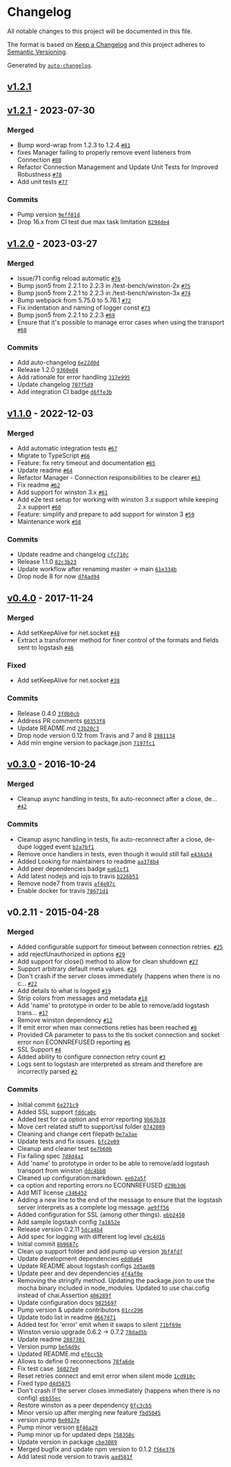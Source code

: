 # Changelog

All notable changes to this project will be documented in this file.

The format is based on [Keep a Changelog](https://keepachangelog.com/en/1.0.0/)
and this project adheres to [Semantic Versioning](https://semver.org/spec/v2.0.0.html).

Generated by [`auto-changelog`](https://github.com/CookPete/auto-changelog).

## [v1.2.1](https://github.com/jaakkos/winston-logstash/compare/v1.2.1...v1.2.1)

## [v1.2.1](https://github.com/jaakkos/winston-logstash/compare/v1.2.0...v1.2.1) - 2023-07-30

### Merged

- Bump word-wrap from 1.2.3 to 1.2.4 [`#81`](https://github.com/jaakkos/winston-logstash/pull/81)
- fixes Manager failing to properly remove event listeners from Connection [`#80`](https://github.com/jaakkos/winston-logstash/pull/80)
- Refactor Connection Management and Update Unit Tests for Improved Robustness [`#78`](https://github.com/jaakkos/winston-logstash/pull/78)
- Add unit tests [`#77`](https://github.com/jaakkos/winston-logstash/pull/77)

### Commits

- Pump version [`9eff01d`](https://github.com/jaakkos/winston-logstash/commit/9eff01d15e6b63f037d739b520cc3fcc9580e2fa)
- Drop 16.x from CI test due max task limitation [`8294de4`](https://github.com/jaakkos/winston-logstash/commit/8294de46425d34616beb948ed446523ed8498630)

## [v1.2.0](https://github.com/jaakkos/winston-logstash/compare/v1.1.0...v1.2.0) - 2023-03-27

### Merged

- Issue/71 config reload automatic [`#76`](https://github.com/jaakkos/winston-logstash/pull/76)
- Bump json5 from 2.2.1 to 2.2.3 in /test-bench/winston-2x [`#75`](https://github.com/jaakkos/winston-logstash/pull/75)
- Bump json5 from 2.2.1 to 2.2.3 in /test-bench/winston-3x [`#74`](https://github.com/jaakkos/winston-logstash/pull/74)
- Bump webpack from 5.75.0 to 5.76.1 [`#72`](https://github.com/jaakkos/winston-logstash/pull/72)
- Fix indentation and naming of logger const [`#73`](https://github.com/jaakkos/winston-logstash/pull/73)
- Bump json5 from 2.2.1 to 2.2.3 [`#69`](https://github.com/jaakkos/winston-logstash/pull/69)
- Ensure that it's possible to manage error cases when using the transport [`#68`](https://github.com/jaakkos/winston-logstash/pull/68)

### Commits

- Add auto-changelog [`6e22d0d`](https://github.com/jaakkos/winston-logstash/commit/6e22d0da8a65a568c7b2c0cc78ed9f764a329227)
- Release 1.2.0 [`9360e04`](https://github.com/jaakkos/winston-logstash/commit/9360e04e2e83fd41c402131cb1dfff4ee6848d9d)
- Add rationale for error handling [`317e995`](https://github.com/jaakkos/winston-logstash/commit/317e99572cacfdac18e1e74d48ba05251ff202b3)
- Update changelog [`707f5d9`](https://github.com/jaakkos/winston-logstash/commit/707f5d9bfbc0acfb6821a95ac411b124d41c745e)
- Add integration CI badge [`d6ffe3b`](https://github.com/jaakkos/winston-logstash/commit/d6ffe3bf269b9e3ad77fef9bb2723e8f45cd2315)

## [v1.1.0](https://github.com/jaakkos/winston-logstash/compare/v0.4.0...v1.1.0) - 2022-12-03

### Merged

- Add automatic integration tests [`#67`](https://github.com/jaakkos/winston-logstash/pull/67)
- Migrate to TypeScript [`#66`](https://github.com/jaakkos/winston-logstash/pull/66)
- Feature: fix retry timeout and documentation [`#65`](https://github.com/jaakkos/winston-logstash/pull/65)
- Update readme [`#64`](https://github.com/jaakkos/winston-logstash/pull/64)
- Refactor Manager - Connection responsibilities to be clearer [`#63`](https://github.com/jaakkos/winston-logstash/pull/63)
- Fix readme [`#62`](https://github.com/jaakkos/winston-logstash/pull/62)
- Add support for winston 3.x [`#61`](https://github.com/jaakkos/winston-logstash/pull/61)
- Add e2e test setup for working with winston 3.x support while keeping 2.x support [`#60`](https://github.com/jaakkos/winston-logstash/pull/60)
- Feature: simplify and prepare to add support for winston 3 [`#59`](https://github.com/jaakkos/winston-logstash/pull/59)
- Maintenance work [`#58`](https://github.com/jaakkos/winston-logstash/pull/58)

### Commits

- Update readme and changelog [`cfc710c`](https://github.com/jaakkos/winston-logstash/commit/cfc710cb75a4b30666bf66b118455d737176b4f5)
- Release 1.1.0 [`82c3b23`](https://github.com/jaakkos/winston-logstash/commit/82c3b23a0ca4ae0ddb3476e5cdf94ebdc4800f16)
- Update workflow after renaming master -&gt; main [`61e334b`](https://github.com/jaakkos/winston-logstash/commit/61e334be764dec12ac6a2e95959b2d31460bb562)
- Drop node 8 for now [`d74ad94`](https://github.com/jaakkos/winston-logstash/commit/d74ad94345fb5893809c0293c449bbbca222b361)

## [v0.4.0](https://github.com/jaakkos/winston-logstash/compare/v0.3.0...v0.4.0) - 2017-11-24

### Merged

- Add setKeepAlive for net.socket [`#48`](https://github.com/jaakkos/winston-logstash/pull/48)
- Extract a transformer method for finer control of the formats and fields sent to logstash [`#46`](https://github.com/jaakkos/winston-logstash/pull/46)

### Fixed

- Add setKeepAlive for net.socket [`#38`](https://github.com/jaakkos/winston-logstash/issues/38)

### Commits

- Release 0.4.0 [`3f0b0cb`](https://github.com/jaakkos/winston-logstash/commit/3f0b0cb2056576807753354b5ba20ece074d0234)
- Address PR comments [`60353f8`](https://github.com/jaakkos/winston-logstash/commit/60353f8fcd3947ace3eb2c56bfe31d9db205b2c9)
- Update README.md [`23b20c3`](https://github.com/jaakkos/winston-logstash/commit/23b20c30f9c48a2db81b868f5122872d3bb2e854)
- Drop node version 0.12 from Travis and 7 and 8 [`1981134`](https://github.com/jaakkos/winston-logstash/commit/198113480b061746d3e91c5be9fa0a3ff3bfde68)
- Add min engine version to package.json [`7197fc1`](https://github.com/jaakkos/winston-logstash/commit/7197fc10de6b2e9a656297ec380b216570e74359)

## [v0.3.0](https://github.com/jaakkos/winston-logstash/compare/v0.2.11...v0.3.0) - 2016-10-24

### Merged

- Cleanup async handling in tests, fix auto-reconnect after a close, de… [`#42`](https://github.com/jaakkos/winston-logstash/pull/42)

### Commits

- Cleanup async handling in tests, fix auto-reconnect after a close, de-dupe logged event [`b2a7bf1`](https://github.com/jaakkos/winston-logstash/commit/b2a7bf149d18ae7963db634e89a301162f960828)
- Remove once handlers in tests, even though it would still fail [`e434a54`](https://github.com/jaakkos/winston-logstash/commit/e434a5440b60b49b2d76fbdb2e12d1bdcb62ec4c)
- Added Looking for maintainers to readme [`aa378b4`](https://github.com/jaakkos/winston-logstash/commit/aa378b490eef948a39e3c3316c080621991260a1)
- Add peer dependencies badge [`ea61cf1`](https://github.com/jaakkos/winston-logstash/commit/ea61cf1d4b2f61cb0ba0faef65a1e56c066e242b)
- Add latest nodejs and iojs to travis [`b226b51`](https://github.com/jaakkos/winston-logstash/commit/b226b514ef1ed9ddd39ce702059c1bdccc38517e)
- Remove node7 from travis [`af4e07c`](https://github.com/jaakkos/winston-logstash/commit/af4e07ca04808790696f172b7d9f2a41bc74e71f)
- Enable docker for travis [`78671d1`](https://github.com/jaakkos/winston-logstash/commit/78671d1f768e199e16d529e173863d7c285833c1)

## v0.2.11 - 2015-04-28

### Merged

- Added configurable support for timeout between connection retries. [`#25`](https://github.com/jaakkos/winston-logstash/pull/25)
- add rejectUnauthorized in options [`#29`](https://github.com/jaakkos/winston-logstash/pull/29)
- Add support for close() method to allow for clean shutdown [`#27`](https://github.com/jaakkos/winston-logstash/pull/27)
- Support arbitrary default meta values. [`#24`](https://github.com/jaakkos/winston-logstash/pull/24)
- Don't crash if the server closes immediately (happens when there is no c... [`#22`](https://github.com/jaakkos/winston-logstash/pull/22)
- Add details to what is logged [`#19`](https://github.com/jaakkos/winston-logstash/pull/19)
- Strip colors from messages and metadata [`#18`](https://github.com/jaakkos/winston-logstash/pull/18)
- Add 'name' to prototype in order to be able to remove/add logstash trans... [`#17`](https://github.com/jaakkos/winston-logstash/pull/17)
- Remove winston dependency [`#12`](https://github.com/jaakkos/winston-logstash/pull/12)
- If emit error when max connections reties has been reached [`#8`](https://github.com/jaakkos/winston-logstash/pull/8)
- Provided CA parameter to pass to the tls socket connection and socket error non ECONNREFUSED reporting [`#6`](https://github.com/jaakkos/winston-logstash/pull/6)
- SSL Support [`#4`](https://github.com/jaakkos/winston-logstash/pull/4)
- Added ability to configure connection retry count [`#3`](https://github.com/jaakkos/winston-logstash/pull/3)
- Logs sent to logstash are interpreted as stream and therefore are incorrectly parsed [`#2`](https://github.com/jaakkos/winston-logstash/pull/2)

### Commits

- Initial commit [`6e271c9`](https://github.com/jaakkos/winston-logstash/commit/6e271c9a4292ea0aa97ebd76154a7a177d5a72da)
- Added SSL support [`fddca0c`](https://github.com/jaakkos/winston-logstash/commit/fddca0cdb4b684e7f7bc801572421ce6ee644601)
- Added test for ca option and error reporting [`9b63b38`](https://github.com/jaakkos/winston-logstash/commit/9b63b384e9275d352813eabba39dc569105c3b33)
- Move cert related stuff to support/ssl folder [`0742089`](https://github.com/jaakkos/winston-logstash/commit/0742089bb2f7b460449db9ad88c47b8332e4e603)
- Cleaning and change cert filepath [`0e7a3ae`](https://github.com/jaakkos/winston-logstash/commit/0e7a3aef83dfc459e3d19eb9a7d4632c2fc71422)
- Update tests and fix issues. [`bfc2e09`](https://github.com/jaakkos/winston-logstash/commit/bfc2e092067341a48e40318e7f9bcf4d07671677)
- Cleanup and cleaner test [`6e7b60b`](https://github.com/jaakkos/winston-logstash/commit/6e7b60b9a7f223929345dd43b43a4351b3fff8a4)
- Fix failing spec [`7d8d4a1`](https://github.com/jaakkos/winston-logstash/commit/7d8d4a13a809c719d8d280a639ac519f2d946868)
- Add 'name' to prototype in order to be able to remove/add logstash transport from winston [`ddc4bb0`](https://github.com/jaakkos/winston-logstash/commit/ddc4bb08e73432669db68b86eaf61ec7c19bbcf7)
- Cleaned up configuration markdown. [`ee62a5f`](https://github.com/jaakkos/winston-logstash/commit/ee62a5face98d1e4de75b68035cc7f0fd9d6516c)
- ca option and reporting errors no ECONNREFUSED [`d29b3d6`](https://github.com/jaakkos/winston-logstash/commit/d29b3d62d03c9fa20110b2d599b4ed0898cae8d0)
- Add MIT license [`c346452`](https://github.com/jaakkos/winston-logstash/commit/c346452e118adc08840750db739db4aa8431f97e)
- Adding a new line to the end of the message to ensure that the logstash server interprets as a complete log message. [`ae9ff56`](https://github.com/jaakkos/winston-logstash/commit/ae9ff5668a774b7599e4245c02d00c8286c6cffd)
- Added configuration for SSL (among other things). [`ebb2450`](https://github.com/jaakkos/winston-logstash/commit/ebb2450a712558c4cb93fa30e4be3e9629862dcf)
- Add sample logstash config [`7a1652e`](https://github.com/jaakkos/winston-logstash/commit/7a1652e0ca33ea42b25d836c159085507f385cf5)
- Release version 0.2.11 [`5dca4b4`](https://github.com/jaakkos/winston-logstash/commit/5dca4b41347ff8ba5a28d9c6ddf949a751b5847b)
- Add spec for logging with different log level [`c9c4d16`](https://github.com/jaakkos/winston-logstash/commit/c9c4d160b47e6246d1d42427d4244157bfff5bc0)
- Initial commit [`8b9687c`](https://github.com/jaakkos/winston-logstash/commit/8b9687c1d7c9c37cccda6c269bfc44001d5b0272)
- Clean up support folder and add pump up version [`3bf4fdf`](https://github.com/jaakkos/winston-logstash/commit/3bf4fdf8e8151fa3c312da5a853f048e42b87794)
- Update development dependencies [`edd0a64`](https://github.com/jaakkos/winston-logstash/commit/edd0a644c1d74cef6fa2b6f4078dcc420b3c7240)
- Update README about logstash configs [`2d5ae06`](https://github.com/jaakkos/winston-logstash/commit/2d5ae06b5ebc28119424400fa6684b45345a28c2)
- Update peer and dev dependencies [`4f4af0e`](https://github.com/jaakkos/winston-logstash/commit/4f4af0ed82c0e9b5880b29df87754fd5a12630c7)
- Removing the stringify method.  Updating the package.json to use the mocha binary included in node_modules. Updated to use chai.cofig instead of chai.Assertion [`406289f`](https://github.com/jaakkos/winston-logstash/commit/406289f3021912e2980d91b3e51b94445a89d16e)
- Update configuration docs [`9825697`](https://github.com/jaakkos/winston-logstash/commit/9825697f498ed9976db998352db53ef61e35fd2b)
- Pump version & update contributors [`01cc296`](https://github.com/jaakkos/winston-logstash/commit/01cc296c014fa40313f0f33be68a54a6a19ae3ff)
- Update todo list in readme [`0667d71`](https://github.com/jaakkos/winston-logstash/commit/0667d714df20c046b883dfe6eb5da2d4fab947c7)
- Added test for 'error' emit when it swaps to silent [`71bf69e`](https://github.com/jaakkos/winston-logstash/commit/71bf69e576740f30f2ecb86f141ed670407aad21)
- Winston versio upgrade 0.6.2 -&gt; 0.7.2 [`78dad5b`](https://github.com/jaakkos/winston-logstash/commit/78dad5b34ba90f7841e8897274011e83ecb7ff70)
- Update readme [`2887301`](https://github.com/jaakkos/winston-logstash/commit/2887301c1f5f30b3e88e4c07371d25f98ec6c055)
- Version pump [`be54d9c`](https://github.com/jaakkos/winston-logstash/commit/be54d9c325e0ffec53bc12d57cf35f7085011ad4)
- Updated README.md [`ef6cc5b`](https://github.com/jaakkos/winston-logstash/commit/ef6cc5be585ec08236502fcf252bb466350c0edd)
- Allows to define 0 reconnections [`78fa6de`](https://github.com/jaakkos/winston-logstash/commit/78fa6de27f38fc97951647a42ab75b9dbe75f589)
- Fix test case. [`56027e0`](https://github.com/jaakkos/winston-logstash/commit/56027e0bb8f6357e4c0bcae47bf6ece816080d28)
- Reset retries connect and emit error when silent mode [`1cd910c`](https://github.com/jaakkos/winston-logstash/commit/1cd910c9170d37544a03e3a02d05aea32dfc0e83)
- Fixed typo [`d4d5875`](https://github.com/jaakkos/winston-logstash/commit/d4d5875be35b6ce4915f9150536868d185b03789)
- Don't crash if the server closes immediately (happens when there is no config) [`ebb55ec`](https://github.com/jaakkos/winston-logstash/commit/ebb55eccc4c2d5845370a66e5cbae44530e199a4)
- Restore winston as a peer dependency [`0fc3cb5`](https://github.com/jaakkos/winston-logstash/commit/0fc3cb5482d3706948b38f696fd8c05e64969f54)
- Minor versio up after merging new feature [`fbd5045`](https://github.com/jaakkos/winston-logstash/commit/fbd504592c3fe268cd00b2ea94a4c154650c27eb)
- version pump [`0e0927e`](https://github.com/jaakkos/winston-logstash/commit/0e0927e6c09ef792b7d38a19181da91c11e2fb0b)
- Pump minor version [`0f46a29`](https://github.com/jaakkos/winston-logstash/commit/0f46a29c659045697115cac6b79d03daf8fec8eb)
- Pump minor up for updated deps [`758350c`](https://github.com/jaakkos/winston-logstash/commit/758350c47b92aad8b3bcd065b8cedbfa6587f90a)
- Update version in package [`cbe3089`](https://github.com/jaakkos/winston-logstash/commit/cbe3089e9eae02c1c0db3e56cc0ef268df4c2931)
- Merged bugfix and update npm version to 0.1.2 [`f56e376`](https://github.com/jaakkos/winston-logstash/commit/f56e376d46dc116fee1aa60bc8b9efce928d835c)
- Add latest node version to travis [`aad581f`](https://github.com/jaakkos/winston-logstash/commit/aad581f00d2326e8fea8e2d7280fecb65e0ff836)
